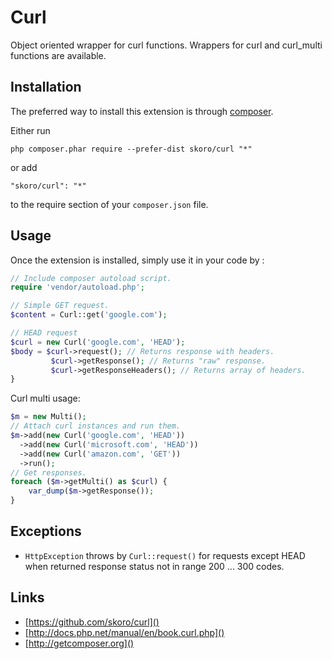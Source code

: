 Curl
====
Object oriented wrapper for curl functions. Wrappers for curl and curl_multi functions are available.

Installation
------------

The preferred way to install this extension is through [composer](http://getcomposer.org/download/).

Either run

```
php composer.phar require --prefer-dist skoro/curl "*"
```

or add

```
"skoro/curl": "*"
```

to the require section of your `composer.json` file.


Usage
-----

Once the extension is installed, simply use it in your code by  :

```php
// Include composer autoload script.
require 'vendor/autoload.php';

// Simple GET request.
$content = Curl::get('google.com');

// HEAD request
$curl = new Curl('google.com', 'HEAD');
$body = $curl->request(); // Returns response with headers.
         $curl->getResponse(); // Returns "raw" response.
         $curl->getResponseHeaders(); // Returns array of headers.
}
```

Curl multi usage:
```php
$m = new Multi();
// Attach curl instances and run them.
$m->add(new Curl('google.com', 'HEAD'))
  ->add(new Curl('microsoft.com', 'HEAD'))
  ->add(new Curl('amazon.com', 'GET'))
  ->run();
// Get responses.
foreach ($m->getMulti() as $curl) {
    var_dump($m->getResponse());
}
```

Exceptions
-----------
* ```HttpException``` throws by ```Curl::request()``` for requests except HEAD when returned response status not in range 200 ... 300 codes.

Links
-----
* [https://github.com/skoro/curl]()
* [http://docs.php.net/manual/en/book.curl.php]()
* [http://getcomposer.org]()
